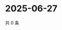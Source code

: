 # 2025-06-27

共 0 条

<!-- BEGIN ZHIHUVIDEO -->
<!-- 最后更新时间 Fri Jun 27 2025 01:10:50 GMT+0800 (China Standard Time) -->

<!-- END ZHIHUVIDEO -->
